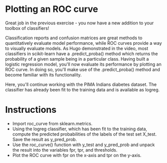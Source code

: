 # Plotting an ROC curve
Great job in the previous exercise - you now have a new addition to your toolbox of classifiers!

Classification reports and confusion matrices are great methods to quantitatively evaluate model performance, while ROC curves provide a way to visually evaluate models. As Hugo demonstrated in the video, most classifiers in scikit-learn have a .predict_proba() method which returns the probability of a given sample being in a particular class. Having built a logistic regression model, you'll now evaluate its performance by plotting an ROC curve. In doing so, you'll make use of the .predict_proba() method and become familiar with its functionality.

Here, you'll continue working with the PIMA Indians diabetes dataset. The classifier has already been fit to the training data and is available as logreg.

# Instructions
- Import roc_curve from sklearn.metrics.
- Using the logreg classifier, which has been fit to the training data, compute the predicted probabilities of the labels of the test set X_test. Save the result as y_pred_prob.
- Use the roc_curve() function with y_test and y_pred_prob and unpack the result into the variables fpr, tpr, and thresholds.
- Plot the ROC curve with fpr on the x-axis and tpr on the y-axis.
